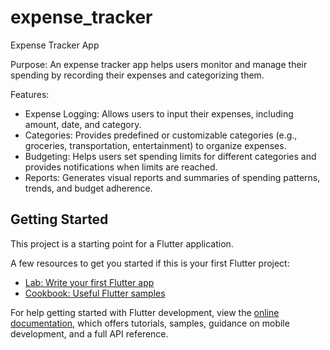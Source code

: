 # expense_tracker

Expense Tracker App

Purpose: An expense tracker app helps users monitor and manage their spending by recording their expenses and categorizing them.

Features:

- Expense Logging: Allows users to input their expenses, including amount, date, and category.
- Categories: Provides predefined or customizable categories (e.g., groceries, transportation, entertainment) to organize expenses.
- Budgeting: Helps users set spending limits for different categories and provides notifications when limits are reached.
- Reports: Generates visual reports and summaries of spending patterns, trends, and budget adherence.



## Getting Started

This project is a starting point for a Flutter application.

A few resources to get you started if this is your first Flutter project:

- [Lab: Write your first Flutter app](https://docs.flutter.dev/get-started/codelab)
- [Cookbook: Useful Flutter samples](https://docs.flutter.dev/cookbook)

For help getting started with Flutter development, view the
[online documentation](https://docs.flutter.dev/), which offers tutorials,
samples, guidance on mobile development, and a full API reference.
